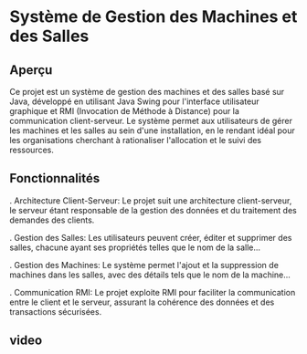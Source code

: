 # Système de Gestion des Machines et des Salles

## Aperçu

Ce projet est un système de gestion des machines et des salles basé sur Java, développé en utilisant Java Swing pour l'interface utilisateur graphique et RMI (Invocation de Méthode à Distance) pour la communication client-serveur. Le système permet aux utilisateurs de gérer les machines et les salles au sein d'une installation, en le rendant idéal pour les organisations cherchant à rationaliser l'allocation et le suivi des ressources.

## Fonctionnalités

. Architecture Client-Serveur: Le projet suit une architecture client-serveur, le serveur étant responsable de la gestion des données et du traitement des demandes des clients.

. Gestion des Salles: Les utilisateurs peuvent créer, éditer et supprimer des salles, chacune ayant ses propriétés telles que le nom de la salle...

. Gestion des Machines: Le système permet l'ajout et la suppression de machines dans les salles, avec des détails tels que le nom de la machine...

. Communication RMI: Le projet exploite RMI pour faciliter la communication entre le client et le serveur, assurant la cohérence des données et des transactions sécurisées.

## video








